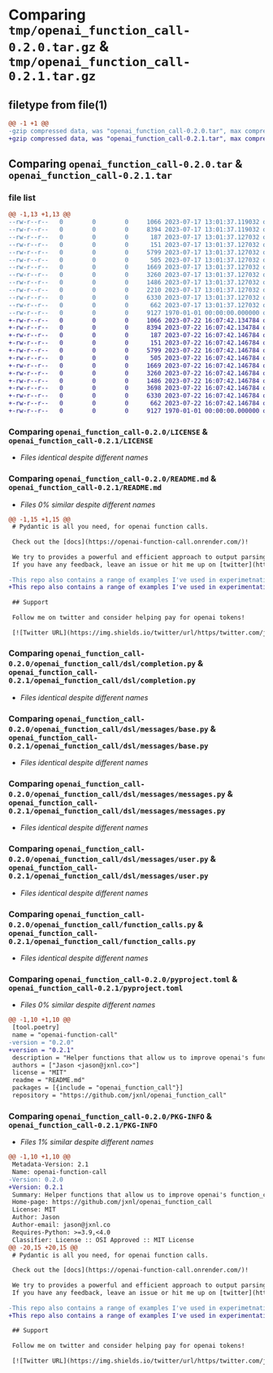 # Comparing `tmp/openai_function_call-0.2.0.tar.gz` & `tmp/openai_function_call-0.2.1.tar.gz`

## filetype from file(1)

```diff
@@ -1 +1 @@
-gzip compressed data, was "openai_function_call-0.2.0.tar", max compression
+gzip compressed data, was "openai_function_call-0.2.1.tar", max compression
```

## Comparing `openai_function_call-0.2.0.tar` & `openai_function_call-0.2.1.tar`

### file list

```diff
@@ -1,13 +1,13 @@
--rw-r--r--   0        0        0     1066 2023-07-17 13:01:37.119032 openai_function_call-0.2.0/LICENSE
--rw-r--r--   0        0        0     8394 2023-07-17 13:01:37.119032 openai_function_call-0.2.0/README.md
--rw-r--r--   0        0        0      187 2023-07-17 13:01:37.127032 openai_function_call-0.2.0/openai_function_call/__init__.py
--rw-r--r--   0        0        0      151 2023-07-17 13:01:37.127032 openai_function_call-0.2.0/openai_function_call/dsl/__init__.py
--rw-r--r--   0        0        0     5799 2023-07-17 13:01:37.127032 openai_function_call-0.2.0/openai_function_call/dsl/completion.py
--rw-r--r--   0        0        0      505 2023-07-17 13:01:37.127032 openai_function_call-0.2.0/openai_function_call/dsl/messages/__init__.py
--rw-r--r--   0        0        0     1669 2023-07-17 13:01:37.127032 openai_function_call-0.2.0/openai_function_call/dsl/messages/base.py
--rw-r--r--   0        0        0     3260 2023-07-17 13:01:37.127032 openai_function_call-0.2.0/openai_function_call/dsl/messages/messages.py
--rw-r--r--   0        0        0     1486 2023-07-17 13:01:37.127032 openai_function_call-0.2.0/openai_function_call/dsl/messages/user.py
--rw-r--r--   0        0        0     2210 2023-07-17 13:01:37.127032 openai_function_call-0.2.0/openai_function_call/dsl/multitask.py
--rw-r--r--   0        0        0     6330 2023-07-17 13:01:37.127032 openai_function_call-0.2.0/openai_function_call/function_calls.py
--rw-r--r--   0        0        0      662 2023-07-17 13:01:37.127032 openai_function_call-0.2.0/pyproject.toml
--rw-r--r--   0        0        0     9127 1970-01-01 00:00:00.000000 openai_function_call-0.2.0/PKG-INFO
+-rw-r--r--   0        0        0     1066 2023-07-22 16:07:42.134784 openai_function_call-0.2.1/LICENSE
+-rw-r--r--   0        0        0     8394 2023-07-22 16:07:42.134784 openai_function_call-0.2.1/README.md
+-rw-r--r--   0        0        0      187 2023-07-22 16:07:42.146784 openai_function_call-0.2.1/openai_function_call/__init__.py
+-rw-r--r--   0        0        0      151 2023-07-22 16:07:42.146784 openai_function_call-0.2.1/openai_function_call/dsl/__init__.py
+-rw-r--r--   0        0        0     5799 2023-07-22 16:07:42.146784 openai_function_call-0.2.1/openai_function_call/dsl/completion.py
+-rw-r--r--   0        0        0      505 2023-07-22 16:07:42.146784 openai_function_call-0.2.1/openai_function_call/dsl/messages/__init__.py
+-rw-r--r--   0        0        0     1669 2023-07-22 16:07:42.146784 openai_function_call-0.2.1/openai_function_call/dsl/messages/base.py
+-rw-r--r--   0        0        0     3260 2023-07-22 16:07:42.146784 openai_function_call-0.2.1/openai_function_call/dsl/messages/messages.py
+-rw-r--r--   0        0        0     1486 2023-07-22 16:07:42.146784 openai_function_call-0.2.1/openai_function_call/dsl/messages/user.py
+-rw-r--r--   0        0        0     3698 2023-07-22 16:07:42.146784 openai_function_call-0.2.1/openai_function_call/dsl/multitask.py
+-rw-r--r--   0        0        0     6330 2023-07-22 16:07:42.146784 openai_function_call-0.2.1/openai_function_call/function_calls.py
+-rw-r--r--   0        0        0      662 2023-07-22 16:07:42.146784 openai_function_call-0.2.1/pyproject.toml
+-rw-r--r--   0        0        0     9127 1970-01-01 00:00:00.000000 openai_function_call-0.2.1/PKG-INFO
```

### Comparing `openai_function_call-0.2.0/LICENSE` & `openai_function_call-0.2.1/LICENSE`

 * *Files identical despite different names*

### Comparing `openai_function_call-0.2.0/README.md` & `openai_function_call-0.2.1/README.md`

 * *Files 0% similar despite different names*

```diff
@@ -1,15 +1,15 @@
 # Pydantic is all you need, for openai function calls.
 
 Check out the [docs](https://openai-function-call.onrender.com/)!
 
 We try to provides a powerful and efficient approach to output parsing when interacting with OpenAI's Function Call API. One that is framework agnostic and minimizes any dependencies. It leverages the data validation capabilities of the Pydantic library to handle output parsing in a more structured and reliable manner.
 If you have any feedback, leave an issue or hit me up on [twitter](https://twitter.com/jxnlco).
 
-This repo also contains a range of examples I've used in experimetnation and in production and I welcome new contributions for different types of schemas.
+This repo also contains a range of examples I've used in experimentation and in production and I welcome new contributions for different types of schemas.
 
 ## Support
 
 Follow me on twitter and consider helping pay for openai tokens!
 
 [![Twitter URL](https://img.shields.io/twitter/url/https/twitter.com/jxnlco.svg?style=social&label=Follow%20%40jxnlco)](https://twitter.com/jxnlco) [!["Buy Me A Coffee"](https://www.buymeacoffee.com/assets/img/custom_images/orange_img.png)](https://www.buymeacoffee.com/jxnl)
```

### Comparing `openai_function_call-0.2.0/openai_function_call/dsl/completion.py` & `openai_function_call-0.2.1/openai_function_call/dsl/completion.py`

 * *Files identical despite different names*

### Comparing `openai_function_call-0.2.0/openai_function_call/dsl/messages/base.py` & `openai_function_call-0.2.1/openai_function_call/dsl/messages/base.py`

 * *Files identical despite different names*

### Comparing `openai_function_call-0.2.0/openai_function_call/dsl/messages/messages.py` & `openai_function_call-0.2.1/openai_function_call/dsl/messages/messages.py`

 * *Files identical despite different names*

### Comparing `openai_function_call-0.2.0/openai_function_call/dsl/messages/user.py` & `openai_function_call-0.2.1/openai_function_call/dsl/messages/user.py`

 * *Files identical despite different names*

### Comparing `openai_function_call-0.2.0/openai_function_call/function_calls.py` & `openai_function_call-0.2.1/openai_function_call/function_calls.py`

 * *Files identical despite different names*

### Comparing `openai_function_call-0.2.0/pyproject.toml` & `openai_function_call-0.2.1/pyproject.toml`

 * *Files 0% similar despite different names*

```diff
@@ -1,10 +1,10 @@
 [tool.poetry]
 name = "openai-function-call"
-version = "0.2.0"
+version = "0.2.1"
 description = "Helper functions that allow us to improve openai's function_call ergonomics"
 authors = ["Jason <jason@jxnl.co>"]
 license = "MIT"
 readme = "README.md"
 packages = [{include = "openai_function_call"}]
 repository = "https://github.com/jxnl/openai_function_call"
```

### Comparing `openai_function_call-0.2.0/PKG-INFO` & `openai_function_call-0.2.1/PKG-INFO`

 * *Files 1% similar despite different names*

```diff
@@ -1,10 +1,10 @@
 Metadata-Version: 2.1
 Name: openai-function-call
-Version: 0.2.0
+Version: 0.2.1
 Summary: Helper functions that allow us to improve openai's function_call ergonomics
 Home-page: https://github.com/jxnl/openai_function_call
 License: MIT
 Author: Jason
 Author-email: jason@jxnl.co
 Requires-Python: >=3.9,<4.0
 Classifier: License :: OSI Approved :: MIT License
@@ -20,15 +20,15 @@
 # Pydantic is all you need, for openai function calls.
 
 Check out the [docs](https://openai-function-call.onrender.com/)!
 
 We try to provides a powerful and efficient approach to output parsing when interacting with OpenAI's Function Call API. One that is framework agnostic and minimizes any dependencies. It leverages the data validation capabilities of the Pydantic library to handle output parsing in a more structured and reliable manner.
 If you have any feedback, leave an issue or hit me up on [twitter](https://twitter.com/jxnlco).
 
-This repo also contains a range of examples I've used in experimetnation and in production and I welcome new contributions for different types of schemas.
+This repo also contains a range of examples I've used in experimentation and in production and I welcome new contributions for different types of schemas.
 
 ## Support
 
 Follow me on twitter and consider helping pay for openai tokens!
 
 [![Twitter URL](https://img.shields.io/twitter/url/https/twitter.com/jxnlco.svg?style=social&label=Follow%20%40jxnlco)](https://twitter.com/jxnlco) [!["Buy Me A Coffee"](https://www.buymeacoffee.com/assets/img/custom_images/orange_img.png)](https://www.buymeacoffee.com/jxnl)
```

